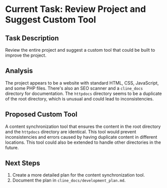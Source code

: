 # Current Task: Review Project and Suggest Custom Tool

## Task Description
Review the entire project and suggest a custom tool that could be built to improve the project.

## Analysis
The project appears to be a website with standard HTML, CSS, JavaScript, and some PHP files. There's also an SEO scanner and a `cline_docs` directory for documentation. The `httpdocs` directory seems to be a duplicate of the root directory, which is unusual and could lead to inconsistencies.

## Proposed Custom Tool
A content synchronization tool that ensures the content in the root directory and the `httpdocs` directory are identical. This tool would prevent inconsistencies and errors caused by having duplicate content in different locations. This tool could also be extended to handle other directories in the future.

## Next Steps
1. Create a more detailed plan for the content synchronization tool.
2. Document the plan in `cline_docs/development_plan.md`.
